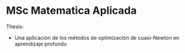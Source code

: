# MSc Matematica Aplicada

Thesis:
* Una aplicación de los métodos de optimización de cuasi-Newton en aprendizaje profundo
